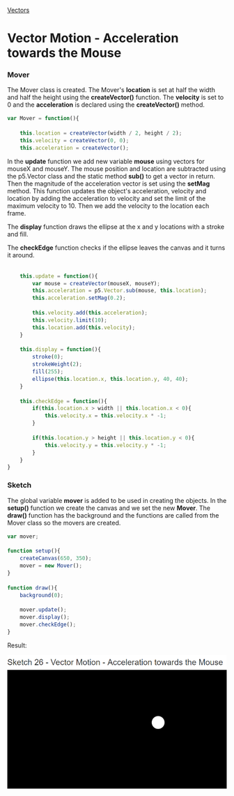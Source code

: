 [Vectors](../)

# Vector Motion - Acceleration towards the Mouse

### Mover

The Mover class is created. The Mover's **location** is set at half the width and half the height using the **createVector()** function. The **velocity** is set to 0 and the **acceleration** is declared using the **createVector()** method.

```js
var Mover = function(){

    this.location = createVector(width / 2, height / 2);
    this.velocity = createVector(0, 0);
    this.acceleration = createVector();
```

In the **update** function we add new variable **mouse** using vectors for mouseX and mouseY. The mouse position and location are subtracted using the p5.Vector class and the static method **sub()** to get a vector in return. Then the magnitude of the acceleration vector is set using the **setMag** method. This function updates the object's acceleration, velocity and location by adding the acceleration to velocity and set the limit of the maximum velocity to 10. Then we add the velocity to the location each frame.

 The **display** function draws the ellipse at the x and y locations with a stroke and fill.

The **checkEdge** function checks if the ellipse leaves the canvas and it turns it around.

```js

    this.update = function(){
        var mouse = createVector(mouseX, mouseY);
        this.acceleration = p5.Vector.sub(mouse, this.location);
        this.acceleration.setMag(0.2);

        this.velocity.add(this.acceleration);
        this.velocity.limit(10);
        this.location.add(this.velocity);
    }

    this.display = function(){
        stroke(0);
        strokeWeight(2);
        fill(255);
        ellipse(this.location.x, this.location.y, 40, 40);
    }

    this.checkEdge = function(){
        if(this.location.x > width || this.location.x < 0){
            this.velocity.x = this.velocity.x * -1;
        }

        if(this.location.y > height || this.location.y < 0){
            this.velocity.y = this.velocity.y * -1;
        }
    }
}
```

### Sketch

The global variable **mover** is added to be used in creating the objects. In the **setup()** function we create the canvas and we set the new **Mover**. The **draw()** function has the background and the functions are called from the Mover class so the movers are created.

```js
var mover;

function setup(){
    createCanvas(650, 350);
    mover = new Mover();
}

function draw(){
    background(0);

    mover.update();
    mover.display();
    mover.checkEdge();
}
```

Result:

![Vector Motion - Acceleration](img/Sketch26.PNG?raw=true " Vector Motion - Acceleration")
